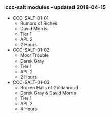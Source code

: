 ### ccc-salt modules - updated 2018-04-15
* CCC-SALT-01-01
  * Rumors of Riches
  * David Morris
  * Tier 1
  * APL 2
  * 2 Hours
* CCC-SALT-01-02
  * Moor Trouble
  * Derek Gray
  * Tier 1
  * APL 2
  * 2 Hours
* CCC-SALT-01-03
  * Broken Halls of Goldahroud
  * Derek Gray & David Morris
  * Tier 1
  * APL 2
  * 4 Hours
